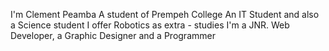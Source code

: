 I'm Clement Peamba 
A student of Prempeh College
An IT Student and also a Science student 
I offer Robotics as extra - studies
I'm a JNR. Web Developer, a Graphic Designer and a Programmer
